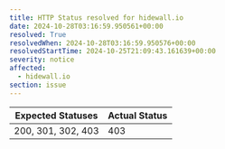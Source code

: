 ```yaml
---
title: HTTP Status resolved for hidewall.io
date: 2024-10-28T03:16:59.950561+00:00
resolved: True
resolvedWhen: 2024-10-28T03:16:59.950576+00:00
resolvedStartTime: 2024-10-25T21:09:43.161639+00:00
severity: notice
affected:
  - hidewall.io
section: issue
---
```


| Expected Statuses | Actual Status  |
|-------------------|----------------|
| 200, 301, 302, 403 | 403 |
